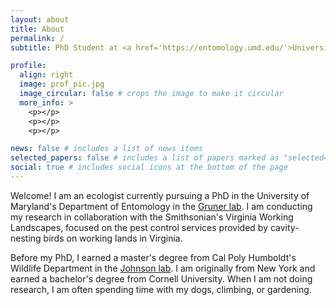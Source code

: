 ```yaml
---
layout: about
title: About
permalink: /
subtitle: PhD Student at <a href='https://entomology.umd.edu/'>University of Maryland, Department of Entomology</a>. <br>Research fellow with <a href='https://www.vaworkinglandscapes.org/'>Smithsonian's Virginia Working Landscapes</a>. </br>

profile:
  align: right
  image: prof_pic.jpg
  image_circular: false # crops the image to make it circular
  more_info: >
    <p></p>
    <p></p>
    <p></p>

news: false # includes a list of news items
selected_papers: false # includes a list of papers marked as "selected={true}"
social: true # includes social icons at the bottom of the page
---
```


Welcome! I am an ecologist currently pursuing a PhD in the University of Maryland's Department of Entomology in the <a href = 'https://www.grunerlab.org/'>Gruner lab</a>. I am conducting my research in collaboration with the Smithsonian's Virginia Working Landscapes, focused on the pest control services provided by cavity-nesting birds on working lands in Virginia.

Before my PhD, I earned a master's degree from Cal Poly Humboldt's Wildlife Department in the <a href = 'https://wildlife.humboldt.edu/people/matthew-johnson'>Johnson lab</a>. I am originally from New York and earned a bachelor's degree from Cornell University. When I am not doing research, I am often spending time with my dogs, climbing, or gardening.
